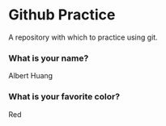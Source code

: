 # Github Practice

A repository with which to practice using git.

### What is your name?

Albert Huang


### What is your favorite color?

Red
